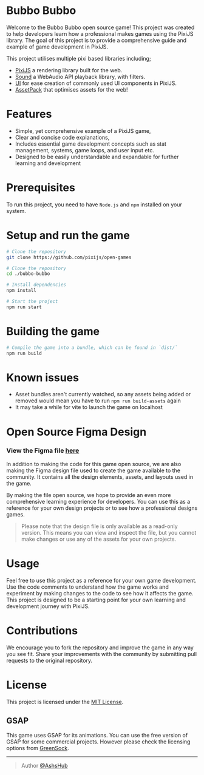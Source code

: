 # Bubbo Bubbo

Welcome to the Bubbo Bubbo open source game! This project was created to help developers learn how a professional makes games using the PixiJS library. The goal of this project is to provide a comprehensive guide and example of game development in PixiJS.

This project utilises multiple pixi based libraries including;
- [PixiJS](https://github.com/pixijs/pixijs) a rendering library built for the web.
- [Sound](https://github.com/pixijs/sound) a WebAudio API playback library, with filters. 
- [UI](https://github.com/pixijs/ui) for ease creation of commonly used UI components in PixiJS.
- [AssetPack](https://github.com/pixijs/assetpack) that optimises assets for the web!

# Features
- Simple, yet comprehensive example of a PixiJS game,
- Clear and concise code explanations,
- Includes essential game development concepts such as stat management, systems, game loops, and user input etc.
- Designed to be easily understandable and expandable for further learning and development

# Prerequisites
To run this project, you need to have `Node.js` and `npm` installed on your system.

# Setup and run the game
```sh
# Clone the repository
git clone https://github.com/pixijs/open-games

# Clone the repository
cd ./bubbo-bubbo

# Install dependencies
npm install

# Start the project
npm run start
```

# Building the game
```sh
# Compile the game into a bundle, which can be found in `dist/`
npm run build
```
# Known issues
- Asset bundles aren't currently watched, so any assets being added or removed would mean you have to run `npm run build-assets` again
- It may take a while for vite to launch the game on localhost

# Open Source Figma Design
### View the Figma file [here](https://www.figma.com/file/XhYGrHOi4txWYHjfG1n4lj/Bubbo-Bubbo?node-id=0%3A1)

In addition to making the code for this game open source, we are also making the Figma design file used to create the game available to the community. It contains all the design elements, assets, and layouts used in the game.

By making the file open source, we hope to provide an even more comprehensive learning experience for developers. You can use this as a reference for your own design projects or to see how a professional designs games.

> Please note that the design file is only available as a read-only version. This means you can view and inspect the file, but you cannot make changes or use any of the assets for your own projects.

# Usage
Feel free to use this project as a reference for your own game development. Use the code comments to understand how the game works and experiment by making changes to the code to see how it affects the game. This project is designed to be a starting point for your own learning and development journey with PixiJS.

# Contributions
We encourage you to fork the repository and improve the game in any way you see fit. Share your improvements with the community by submitting pull requests to the original repository.

# License
This project is licensed under the [MIT License](https://opensource.org/licenses/MIT).

## GSAP

This game uses GSAP for its animations. You can use the free version of GSAP for some commercial projects. However please check the licensing options from [GreenSock](https://greensock.com/licensing/).

---
> Author [@AshsHub](https://github.com/AshsHub)